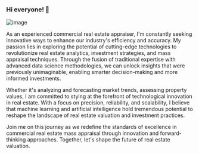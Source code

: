 ### Hi everyone!  👋

![image](https://github.com/gabemartin72/gabemartin72/assets/121728689/73faaadc-0554-49ee-a014-5bf41ed75190)

As an experienced commercial real estate appraiser,  I'm constantly seeking innovative ways to enhance our industry's efficiency and accuracy. My passion lies in exploring the potential of cutting-edge technologies to revolutionize real estate analytics, investment strategies, and mass appraisal techniques. Through the fusion of traditional expertise with advanced data science methodologies, we can unlock insights that were previously unimaginable, enabling smarter decision-making and more informed investments. 

Whether it's analyzing and forecasting market trends, assessing property values, I am committed to stying at the forefront of technological innovation in real estate. With a focus on precision, reliability, and scalability, I believe that machine learning and artificial intelligence hold tremendous potential to reshape the landscape of real estate valuation and investment practices. 

Join me on this journey as we redefine the standards of excellence in commercial real estate mass appraisal through innovation and forward-thinking approaches. Together, let's shape the future of real estate valuation.



<!--
**gabemartin72/gabemartin72** is a ✨ _special_ ✨ repository because its `README.md` (this file) appears on your GitHub profile.

Here are some ideas to get you started:

- 🔭 I’m currently working on ...
- 🌱 I’m currently learning ...
- 👯 I’m looking to collaborate on ...
- 🤔 I’m looking for help with ...
- 💬 Ask me about ...
- 📫 How to reach me: ...
- 😄 Pronouns: ...
- ⚡ Fun fact: ...
-->
